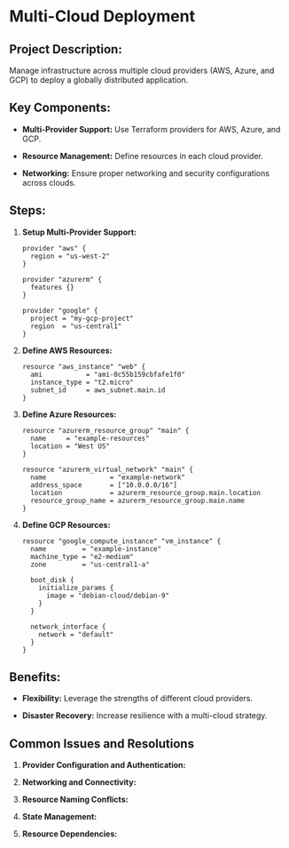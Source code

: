 <h1> Multi-Cloud Deployment </h1>

<h2>Project Description:</h2>

Manage infrastructure across multiple cloud providers (AWS, Azure, and GCP) to deploy a globally distributed application.


<h2>Key Components:</h2>

- **Multi-Provider Support:** Use Terraform providers for AWS, Azure, and GCP.

- **Resource Management:** Define resources in each cloud provider.

- **Networking:** Ensure proper networking and security configurations across clouds.


<h2>Steps:</h2>

1. **Setup Multi-Provider Support:**
 
   ```hcl
   provider "aws" {
     region = "us-west-2"
   }
   
   provider "azurerm" {
     features {}
   }
   
   provider "google" {
     project = "my-gcp-project"
     region  = "us-central1"
   }
   ```

2. **Define AWS Resources:**

   ```hcl
   resource "aws_instance" "web" {
     ami           = "ami-0c55b159cbfafe1f0"
     instance_type = "t2.micro"
     subnet_id     = aws_subnet.main.id
   }
   ```

3. **Define Azure Resources:**
 
   ```hcl
   resource "azurerm_resource_group" "main" {
     name     = "example-resources"
     location = "West US"
   }
   
   resource "azurerm_virtual_network" "main" {
     name                = "example-network"
     address_space       = ["10.0.0.0/16"]
     location            = azurerm_resource_group.main.location
     resource_group_name = azurerm_resource_group.main.name
   }
   ```

4. **Define GCP Resources:**
 
   ```hcl
   resource "google_compute_instance" "vm_instance" {
     name         = "example-instance"
     machine_type = "e2-medium"
     zone         = "us-central1-a"
   
     boot_disk {
       initialize_params {
         image = "debian-cloud/debian-9"
       }
     }
   
     network_interface {
       network = "default"
     }
   }
   ```


<h2> Benefits:</h2>

- **Flexibility:** Leverage the strengths of different cloud providers.

- **Disaster Recovery:** Increase resilience with a multi-cloud strategy.

<h2>Common Issues and Resolutions</h2>

1. **Provider Configuration and Authentication:**

2. **Networking and Connectivity:**

3. **Resource Naming Conflicts:**

4. **State Management:**

5. **Resource Dependencies:**

